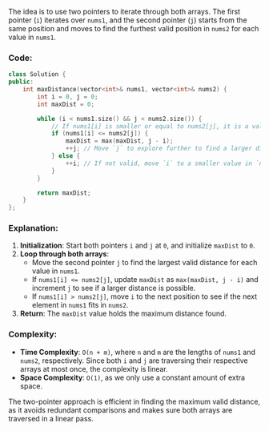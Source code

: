 The idea is to use two pointers to iterate through both arrays. The first pointer (`i`) iterates over `nums1`, and the second pointer (`j`) starts from the same position and moves to find the furthest valid position in `nums2` for each value in `nums1`.

### Code:
```cpp
class Solution {
public:
    int maxDistance(vector<int>& nums1, vector<int>& nums2) {
        int i = 0, j = 0;
        int maxDist = 0;

        while (i < nums1.size() && j < nums2.size()) {
            // If nums1[i] is smaller or equal to nums2[j], it is a valid pair
            if (nums1[i] <= nums2[j]) {
                maxDist = max(maxDist, j - i);
                ++j; // Move `j` to explore further to find a larger distance
            } else {
                ++i; // If not valid, move `i` to a smaller value in `nums1`
            }
        }

        return maxDist;
    }
};
```

### Explanation:
1. **Initialization**: Start both pointers `i` and `j` at `0`, and initialize `maxDist` to `0`.
2. **Loop through both arrays**:
   - Move the second pointer `j` to find the largest valid distance for each value in `nums1`.
   - If `nums1[i] <= nums2[j]`, update `maxDist` as `max(maxDist, j - i)` and increment `j` to see if a larger distance is possible.
   - If `nums1[i] > nums2[j]`, move `i` to the next position to see if the next element in `nums1` fits in `nums2`.
3. **Return**: The `maxDist` value holds the maximum distance found.

### Complexity:
- **Time Complexity**: `O(n + m)`, where `n` and `m` are the lengths of `nums1` and `nums2`, respectively. Since both `i` and `j` are traversing their respective arrays at most once, the complexity is linear.
- **Space Complexity**: `O(1)`, as we only use a constant amount of extra space. 

The two-pointer approach is efficient in finding the maximum valid distance, as it avoids redundant comparisons and makes sure both arrays are traversed in a linear pass.